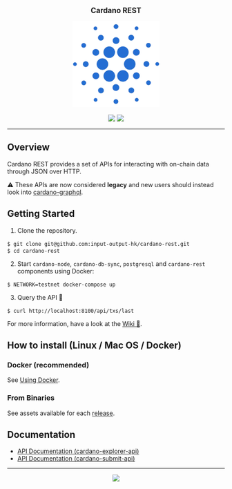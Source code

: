 <p align="center">
  <big><strong>Cardano REST</strong></big>
</p>

<p align="center">
  <img width="200" src=".github/images/cardano-logo.png"/>
</p>

<p align="center">
  <a href="https://buildkite.com/input-output-hk/cardano-rest/builds?branch=master"><img src="https://img.shields.io/buildkite/f77fe35896f31d3fd6afd32a4700457e0ad9fbaab10b88b746/master?color=%232ecc71&label=%20%F0%9F%AA%81%20BUILD&style=for-the-badge"/></a>
  <a href="https://github.com/input-output-hk/cardano-rest/releases"><img src="https://img.shields.io/github/v/release/input-output-hk/cardano-rest?color=%239b59b6&label=%20%F0%9F%9A%80%20RELEASE&sort=semver&style=for-the-badge"/></a>
</p>

<hr/>

## Overview

Cardano REST provides a set of APIs for interacting with on-chain data
through JSON over HTTP.

:warning: These APIs are now considered **legacy** and new users should instead
look into [cardano-graphql](https://github.com/input-output-hk/cardano-graphql).

## Getting Started

1. Clone the repository.

```
$ git clone git@github.com:input-output-hk/cardano-rest.git
$ cd cardano-rest
```

2. Start `cardano-node`, `cardano-db-sync`, `postgresql` and `cardano-rest` components using Docker:

```
$ NETWORK=testnet docker-compose up
```

3. Query the API :tada:

```
$ curl http://localhost:8100/api/txs/last 
```

For more information, have a look at the [Wiki :book:](https://github.com/input-output-hk/cardano-rest/wiki).

## How to install (Linux / Mac OS / Docker)

### Docker (recommended)

See [Using Docker](https://github.com/input-output-hk/cardano-rest/wiki/Docker).

### From Binaries 

See assets available for each [release](https://github.com/input-output-hk/cardano-rest/releases).

## Documentation

- [API Documentation (cardano-explorer-api)](https://input-output-hk.github.io/cardano-rest/explorer-api)
- [API Documentation (cardano-submit-api)](https://input-output-hk.github.io/cardano-rest/submit-api)

<hr/>

<p align="center">
  <a href="https://github.com/input-output-hk/cardano-rest/blob/master/LICENSE"><img src="https://img.shields.io/github/license/input-output-hk/cardano-rest.svg?style=for-the-badge" /></a>
</p>
